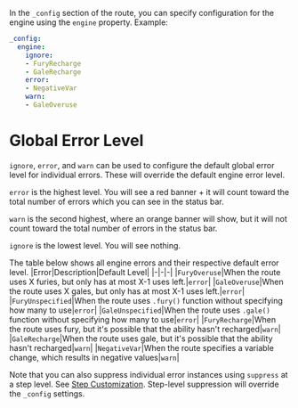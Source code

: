 In the `_config` section of the route, you can specify configuration for the engine using the `engine` property. Example:
```yaml
_config:
  engine:
    ignore:
    - FuryRecharge
    - GaleRecharge
    error:
    - NegativeVar
    warn:
    - GaleOveruse
```

# Global Error Level
`ignore`, `error`, and `warn` can be used to configure the default global error level for individual errors. These will override the default engine error level.

`error` is the highest level. You will see a red banner + it will count toward the total number of errors which you can see in the status bar.

`warn` is the second highest, where an orange banner will show, but it will not count toward the total number of errors in the status bar.

`ignore` is the lowest level. You will see nothing.

The table below shows all engine errors and their respective default error level.
|Error|Description|Default Level|
|-|-|-|
|`FuryOveruse`|When the route uses X furies, but only has at most X-1 uses left.|`error`|
|`GaleOveruse`|When the route uses X gales, but only has at most X-1 uses left.|`error`|
|`FuryUnspecified`|When the route uses `.fury()` function without specifying how many to use|`error`|
|`GaleUnspecified`|When the route uses `.gale()` function without specifying how many to use|`error`|
|`FuryRecharge`|When the route uses fury, but it's possible that the ability hasn't recharged|`warn`|
|`GaleRecharge`|When the route uses gale, but it's possible that the ability hasn't recharged|`warn`|
|`NegativeVar`|When the route specifies a variable change, which results in negative values|`warn`|

Note that you can also suppress individual error instances using `suppress` at a step level. See [Step Customization](./Step%20Customization.md). Step-level suppression will override the `_config` settings.
